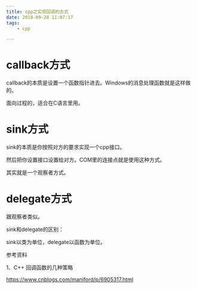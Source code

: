 ```yaml
---
title: cpp之实现回调的方式
date: 2018-09-28 11:07:17
tags:
	- cpp

---
```




# callback方式

callback的本质是设置一个函数指针进去。Windows的消息处理函数就是这样做的。

面向过程的，适合在C语言里用。



# sink方式

sink的本质是你按照对方的要求实现一个cpp接口。

然后把你设置接口设置给对方。COM里的连接点就是使用这种方式。

其实就是一个观察者方式。



# delegate方式

跟观察者类似。



sink和delegate的区别：

sink以类为单位，delegate以函数为单位。



参考资料

1、C++ 回调函数的几种策略

https://www.cnblogs.com/maniford/p/6905317.html